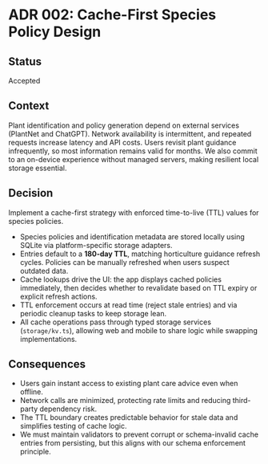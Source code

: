 # ADR 002: Cache-First Species Policy Design

## Status
Accepted

## Context
Plant identification and policy generation depend on external services (PlantNet and ChatGPT). Network availability is intermittent, and repeated requests increase latency and API costs. Users revisit plant guidance infrequently, so most information remains valid for months. We also commit to an on-device experience without managed servers, making resilient local storage essential.

## Decision
Implement a cache-first strategy with enforced time-to-live (TTL) values for species policies.

* Species policies and identification metadata are stored locally using SQLite via platform-specific storage adapters.
* Entries default to a **180-day TTL**, matching horticulture guidance refresh cycles. Policies can be manually refreshed when users suspect outdated data.
* Cache lookups drive the UI: the app displays cached policies immediately, then decides whether to revalidate based on TTL expiry or explicit refresh actions.
* TTL enforcement occurs at read time (reject stale entries) and via periodic cleanup tasks to keep storage lean.
* All cache operations pass through typed storage services (`storage/kv.ts`), allowing web and mobile to share logic while swapping implementations.

## Consequences
* Users gain instant access to existing plant care advice even when offline.
* Network calls are minimized, protecting rate limits and reducing third-party dependency risk.
* The TTL boundary creates predictable behavior for stale data and simplifies testing of cache logic.
* We must maintain validators to prevent corrupt or schema-invalid cache entries from persisting, but this aligns with our schema enforcement principle.
